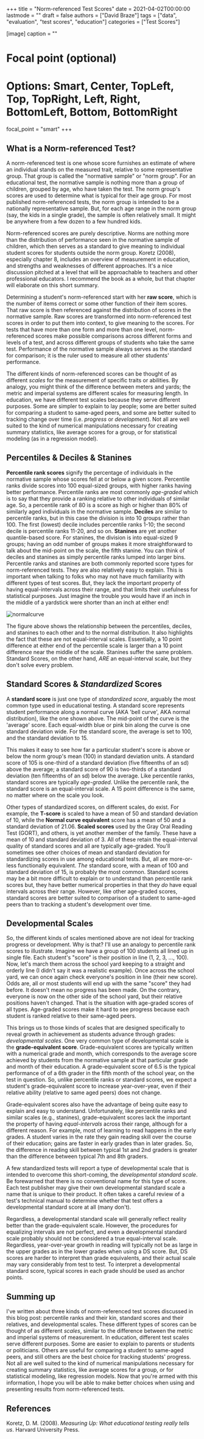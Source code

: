 +++
title = "Norm-referenced Test Scores"
date = 2021-04-02T00:00:00
lastmode = ""
draft = false
authors = ["David Braze"]
tags = ["data", "evaluation", "test scores", "education"]
categories = ["Test Scores"]

[image]
  caption = ""
  # Focal point (optional)
  # Options: Smart, Center, TopLeft, Top, TopRight, Left, Right, BottomLeft, Bottom, BottomRight
  focal_point = "smart"
+++

## What is a Norm-referenced Test?

A norm-referenced test is one whose score furnishes an estimate of where an individual stands on the measured trait, relative to some representative group. That group is called the "normative sample" or "norm group". For an educational test, the normative sample is nothing more than a group of children, grouped by age, who have taken the test. The norm group's scores are used to determine what is typical for their age group. For most published norm-referenced tests, the norm group is intended to be a nationally representative sample. But, for each age range in the norm group (say, the kids in a single grade), the sample is often relatively small. It might be anywhere from a few dozen to a few hundred kids. 

Norm-referenced scores are purely descriptive. Norms are nothing more than the distribution of performance seen in the normative sample of children, which then serves as a standard to give meaning to individual student scores for students outside the norm group. Koretz (2008), especially chapter 8, includes an overview of measurement in education, and strengths and weaknesses of different approaches. It's a nice discussion pitched at a level that will be approachable to teachers and other professional educators. I recommend the book as a whole, but that chapter will elaborate on this short summary.

Determining a student's norm-referenced  start with her **raw score**, which is the number of items correct or some other function of their item scores. That raw score is then referenced against the distribution of scores in the normative sample. Raw scores are transformed into norm-referenced test scores in order to put them into context, to give meaning to the scores. For tests that have more than one form and more than one level, norm-referenced scores make possible comparisons across different forms and levels of a test, and across different groups of students who take the same test. Performance of the normative sample always serves as the standard for comparison; it is the ruler used to measure all other students' performance.

The different kinds of norm-referenced scores can be thought of as different *scales* for the measurement of specific traits or abilities. By analogy, you might think of the difference between meters and yards; the metric and imperial systems are different scales for measuring length. In education, we have different test scales because they serve different purposes. Some are simpler to explain to lay people; some are better suited for comparing a student to same-aged peers, and some are better suited to tracking change over time (i.e. *progress* or *development*). Not all are well suited to the kind of numerical manipulations necessary for creating summary statistics, like average scores for a group, or for statistical modeling (as in a regression model). 

## Percentiles & Deciles & Stanines

**Percentile rank scores** signify the percentage of individuals in the normative sample whose scores fell at or below a given score. Percentile ranks divide scores into 100 equal-sized groups, with higher ranks having better performance. Percentile ranks are most commonly *age-graded* which is to say that they provide a ranking relative to other individuals of similar age. So, a percentile rank of 80 is a score as high or higher than 80% of similarly aged individuals in the normative sample. **Deciles** are similar to percentile ranks, but in this case the division is into 10 groups rather than 100. The first (lowest) decile includes percentile ranks 1-10; the second decile is percentile ranks 11-20, and so on. **Stanines** are yet another quantile-based score. For stanines, the division is into equal-sized 9 groups; having an odd number of groups makes it more straightforward to talk about the mid-point on the scale, the fifth stanine. You can think of deciles and stanines as simply percentile ranks lumped into larger bins. Percentile ranks and stanines are both commonly reported score types for norm-referenced tests. They are also relatively easy to explain. This is important when talking to folks who may not have much familiarity with different types of test scores. But, they lack the important property of having equal-intervals across their range, and that limits their usefulness for statistical purposes. Just imagine the trouble you would have if an inch in the middle of a yardstick were shorter than an inch at either end!

![normalcurve](/img/normal.png)

The figure above shows the relationship between the percentiles, deciles, and stanines to each other and to the normal distribution. It also highlights the fact that these are not equal-interval scales. Essentially, a 10 point difference at either end of the percentile scale is larger than a 10 point difference near the middle of the scale. Stanines suffer the same problem. Standard Scores, on the other hand, *ARE* an equal-interval scale, but they don't solve every problem.

## Standard Scores & *Standardized* Scores

A **standard score** is just one type of *standardized score*, arguably the most common type used in educational testing. A standard score represents student performance along a normal curve (AKA 'bell curve', AKA normal distribution), like the one shown above. The mid-point of the curve is the 'average' score. Each equal-width blue or pink bin along the curve is one standard deviation wide. For the standard score, the average is set to 100, and the standard deviation to 15. 

This makes it easy to see how far a particular student's score is above or below the norm group's mean (100) in standard deviation units. A standard score of 105 is one-third of a standard deviation (five fifteenths of an sd) above the average; a standard score of 90 is two-thirds of a standard deviation (ten fifteenths of an sd) below the average. Like percentile ranks, standard scores are typically *age-graded*. Unlike the percentile rank, the standard score is an equal-interval scale. A 15 point difference is the same, no matter where on the scale you look.

Other types of standardized scores, on different scales, do exist. For example, the **T-score** is scaled to have a mean of 50 and standard deviation of 10, while the **Normal curve equivalent** score has a mean of 50 and a standard deviation of 21.06. **Scaled scores** used by the Gray Oral Reading Test (GORT), and others, is yet another member of the family. These have a mean of 10 and standard deviation of 3. All of these retain the equal-interval quality of standard scores and all are typically age-graded. You'll sometimes see other choices of mean and standard deviation for standardizing scores in use among educational tests. But, all are more-or-less functionally equivalent. *The* standard score, with a mean of 100 and standard deviation of 15, is probably the most common. Standard scores may be a bit more difficult to explain or to understand than percentile rank scores but, they have better numerical properties in that they *do* have equal intervals across their range. However, like other age-graded scores, standard scores are better suited to comparison of a student to same-aged peers than to tracking a student's development over time. 

## Developmental Scales

So, the different kinds of scales mentioned above are not ideal for tracking progress or development. Why is that? I'll use an analogy to percentile rank scores to illustrate. Imagine we have a group of 100 students all lined up in single file. Each student's "score" is their position in line (1, 2, 3, ..., 100). Now, let's march them across the school yard keeping to a straight and orderly line (I didn't say it was a realistic example). Once across the school yard, we can once again check everyone's position in line (their new score). Odds are, all or most students will end up with the same "score" they had before. It doesn't mean no progress has been made. On the contrary, everyone is now on the other side of the school yard, but their relative positions haven't changed. That is the situation with age-graded scores of all types. Age-graded scores make it hard to see progress because each student is ranked relative to their same-aged peers. 

This brings us to those kinds of scales that are designed specifically to reveal growth in achievement as students advance through grades: *developmental scales*. One very common type of developmental scale is the **grade-equivalent score**. Grade-equivalent scores are typically written with a numerical grade and month, which corresponds to the average score achieved by students from the normative sample at that particular grade and month of their education. A grade-equivalent score of 6.5 is the typical performance of of a 6th grader in the fifth month of the school year, on the test in question. So, unlike percentile ranks or standard scores, we expect a student's grade-equivalent score to increase year-over-year, even if their relative ability (relative to same aged peers) does not change.

Grade-equivalent scores also have the advantage of being quite easy to explain and easy to understand. Unfortunately, like percentile ranks and similar scales (e.g., stanines), grade-equivalent scores lack the important the property of having *equal-intervals* across their range, although for a different reason. For example, most of learning to read happens in the early grades. A student varies in the rate they gain reading skill over the course of their education; gains are faster in early grades than in later grades. So, the difference in reading skill between typical 1st and 2nd graders is greater than the difference between typical 7th and 8th graders. 

A few standardized tests will report a type of developmental scale that is intended to overcome this short-coming, the *developmental standard scale*. Be forewarned that there is no conventional name for this type of score. Each test publisher may give their own developmental standard scale a name that is unique to their product. It often takes a careful review of a test's technical manual to determine whether that test offers a developmental standard score at all (many don't). 

Regardless, a developmental standard scale will generally reflect reality better than the grade-equivalent scale. However, the procedures for equalizing intervals are not perfect, and even a developmental standard scale probably should not be considered a true equal-interval scale. Regardless, year-over-year growth in reading will typically not be as large in the upper grades as in the lower grades when using a DS score. But, DS scores are harder to interpret than grade equivalents, and their actual scale may vary considerably from test to test. To interpret a developmental standard score, typical scores in each grade should be used as anchor points.

## Summing up

I've written about three kinds of norm-referenced test scores discussed in this blog post: percentile ranks and their kin, standard scores and their relatives, and developmental scales. These different types of scores can be thought of as different *scales*, similar to the difference between the metric and imperial systems of measurement. In education, different test scales serve different purposes. Some are easier to explain to parents or students or politicians. Others are useful for comparing a student to same-aged peers, and still others are the best choice for tracking students' progress. Not all are well suited to the kind of numerical manipulations necessary for creating summary statistics, like average scores for a group, or for statistical modeling, like regression models. Now that you're armed with this information, I hope you will be able to make better choices when using and presenting results from norm-referenced tests.

## References

Koretz, D. M. (2008). *Measuring Up: What educational testing really tells us*. Harvard University Press.
 
